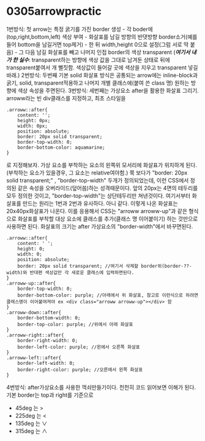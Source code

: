 # 0305arrowpractic
1번방식: 첫 arrow는 특정 굵기를 가진 border 생성 - 각 boder에(top,right,bottom,left) 색상 부여 - 화살표를 남길 방향의 반댓방향 border소거(예를 들어 bottom을 남길거면 top제거) - 한 뒤 width,height 0으로 설정(그럼 서로 딱 붙음) - 그 다음 남길 화살표를 빼고 나머지 인접 border의 색상 transparent (***여기서 내가 한 실수***: transparent하는 방향에 색상 값을 그대로 남겨둔 상태로 뒤에 transparent붙여서 개 뻘짓함. 색상값이 들어갈 곳에 색상을 지우고 transparent 넣길바래.)
2번방식: 두번째 기본 solid 화살표 방식은 공통되는 arrow에는 inline-block과 굵기, solid, transparent적용하고 나머지 개별 클래스에(붙여 쓴 class 명) 원하는 방향에 색상 속성을 주면된다.
3번방식: 세번째는 가상요소 after을 활용한 화살표 그리기. arroww라는 빈 div클래스를 지정하고, 최초 스타일을 
```
.arroww::after{
    content: '';
    height: 0px;
    width: 0px;
    position: absolute;
    border: 20px solid transparent;
    border-top-width: 0;
    border-bottom-color: aquamarine;
}
```
로 지정해보자. 가상 요소를 부착하는 요소의 왼쪽위 모서리에 화살표가 위치하게 된다.(부착하는 요소가 있을경우, 그 요소는 relative여야함.)
쭉 보다가 "border: 20px solid transparent;" , "border-top-width" 두개가 정의되었는데, 이런 CSS에서 정의된 같은 속성을 오버라이드(덮어씀)하는 성격때문이다. 앞의 20px는 4면의 테두리를 모두 정의한 것이고, "border-top-width"는 상단테두리만 쳐낸것이다. 여기서부터 화살표를 만드는 원리는 1번과 2번과 유사하다. 아니 같다. 이렇게 나온 화살표는 20x40px화살표가 나온다. 이를 응용해서 CSS는 "arroww arroww-up"과 같은 형식으로 화살표를 부착할 대상 요소에 클래스를 추가(클래스 명 이어붙이기) 하는 것만으로 사용하면 된다. 화살표의 크기는 after 가상요소의 "border-width"에서 바꾸면된다.
```
.arroww::after{
    content: ' ';
    height: 0;
    width: 0;
    position: absolute;
    border: 20px solid transparent; //여기서 삭제할 border위(border-??-width)와 반대편 색상값만 각 새로운 클래스에 입력하면된다.
}
.arroww-up::after{
    border-top-width: 0;
    border-bottom-color: purple; //아래에서 위 화살표, 참고로 이런식으로 하려면 클래스명이 이어붙여져야 ex <div class="arroww arroww-up"></div> 함
}
.arroww-down::after{
    border-bottom-width: 0;
    border-top-color: purple; //위에서 아래 화살표
}
.arroww-right::after{
    border-right-width: 0;
    border-left-color: purple; //왼에서 오른쪽 화살표
}
.arroww-left::after{
    border-left-width: 0;
    border-right-color: purple; //오른에서 왼쪽 화살표
}
```

4번방식: after가상요소를 사용한 꺽쇠만들기이다. 천천히 코드 읽어보면 이해가 된다. 기본 border는 top과 right를 기준으로

* 45deg 는 >
* 225deg 는 <
* 135deg 는 ∨
* 315deg 는 ∧
